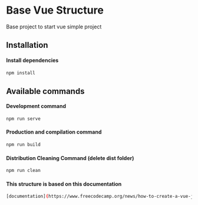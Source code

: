 # Base Vue Structure
Base project to start vue simple project

## Installation

#### Install dependencies
```bash
npm install
```

## Available commands

#### Development command
```bash
npm run serve
```

#### Production and compilation command
```bash
npm run build
```
#### Distribution Cleaning Command (delete dist folder)
```bash
npm run clean
```
#### This structure is based on this documentation
```bash 
[documentation](https://www.freecodecamp.org/news/how-to-create-a-vue-js-app-using-single-file-components-without-the-cli-7e73e5b8244f/)
```